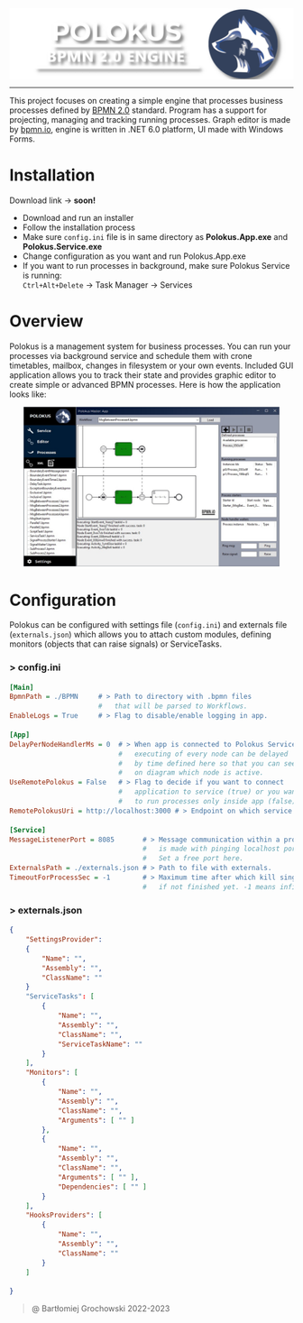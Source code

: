 <img align="center" src="./media/LogoProject.png" />

---

This project focuses on creating a simple engine that processes business processes defined by <a href="https://www.omg.org/spec/BPMN/2.0/PDF">BPMN 2.0</a> standard. Program has a support for projecting, managing and tracking running processes. Graph editor is made by <a href="https://bpmn.io/">bpmn.io</a>, engine is written in .NET 6.0 platform, UI made with Windows Forms.

# Installation

Download link $\rightarrow$ **soon!**

- Download and run an installer
- Follow the installation process
- Make sure `config.ini` file is in same directory as **Polokus.App.exe** and **Polokus.Service.exe**
- Change configuration as you want and run Polokus.App.exe
- If you want to run processes in background, make sure Polokus Service is running: \
`Ctrl+Alt+Delete` $\rightarrow$ Task Manager $\rightarrow$ Services

# Overview

Polokus is a management system for business processes. You can run your processes via background service and schedule them with crone timetables, mailbox, changes in filesystem or your own events. Included GUI application allows you to track their state and provides graphic editor to create simple or advanced BPMN processes. Here is how the application looks like:

<p align="center">
<img width="90%" src="./media/AppOverview.jpg" />
</p>

# Configuration

Polokus can be configured with settings file (`config.ini`) and externals file (`externals.json`) which allows you to attach custom modules, defining monitors (objects that can raise signals) or ServiceTasks.

### > config.ini
```ini
[Main]
BpmnPath = ./BPMN     # > Path to directory with .bpmn files
                      #   that will be parsed to Workflows.
EnableLogs = True     # > Flag to disable/enable logging in app.

[App]
DelayPerNodeHandlerMs = 0  # > When app is connected to Polokus Service,
                           #   executing of every node can be delayed
                           #   by time defined here so that you can see
                           #   on diagram which node is active.
UseRemotePolokus = False   # > Flag to decide if you want to connect
                           #   application to service (true) or you want
                           #   to run processes only inside app (false).
RemotePolokusUri = http://localhost:3000 # > Endpoint on which service is listening.

[Service]
MessageListenerPort = 8085       # > Message communication within a process
                                 #   is made with pinging localhost port.
                                 #   Set a free port here.
ExternalsPath = ./externals.json # > Path to file with externals.
TimeoutForProcessSec = -1        # > Maximum time after which kill single process
                                 #   if not finished yet. -1 means infinity.
```

### > externals.json
```json
{
    "SettingsProvider": 
    {
        "Name": "",
        "Assembly": "",
        "ClassName": ""
    }
	"ServiceTasks": [
		{
			"Name": "",
			"Assembly": "",
			"ClassName": "",
			"ServiceTaskName": ""
		}
	],
	"Monitors": [
		{
			"Name": "",
			"Assembly": "",
			"ClassName": "",
			"Arguments": [ "" ]			
		},
		{
			"Name": "",
			"Assembly": "",
			"ClassName": "",
			"Arguments": [ "" ],
			"Dependencies": [ "" ]
		}			
	],
	"HooksProviders": [
		{
			"Name": "",
			"Assembly": "",
			"ClassName": ""
		}
	]
			
}
```

> @ Bartłomiej Grochowski 2022-2023